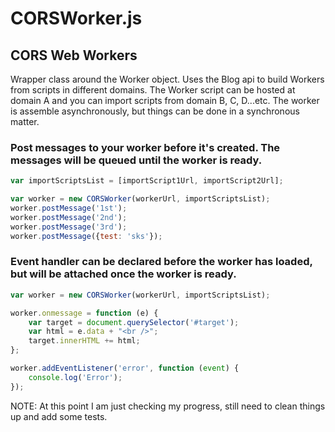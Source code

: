 # CORSWorker.js

## CORS Web Workers
Wrapper class around the Worker object. Uses the Blog api to build Workers from scripts in different domains. The Worker
script can be hosted at domain A and you can import scripts from domain B, C, D...etc. The worker is assemble asynchronously, but things can be done in a synchronous matter.

### Post messages to your worker before it's created. The messages will be queued until the worker is ready.
```javascript
var importScriptsList = [importScript1Url, importScript2Url];

var worker = new CORSWorker(workerUrl, importScriptsList);
worker.postMessage('1st');
worker.postMessage('2nd');
worker.postMessage('3rd');
worker.postMessage({test: 'sks'});
```

### Event handler can be declared before the worker has loaded, but will be attached once the worker is ready.
```javascript
var worker = new CORSWorker(workerUrl, importScriptsList);

worker.onmessage = function (e) {
    var target = document.querySelector('#target');
    var html = e.data + "<br />";
    target.innerHTML += html;
};

worker.addEventListener('error', function (event) {
    console.log('Error');
});
```
NOTE: At this point I am just checking my progress, still need to clean things up and add some tests.
